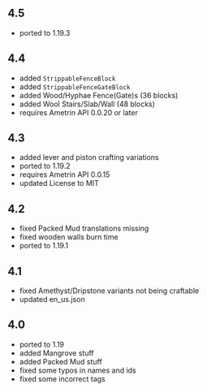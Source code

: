 ## 4.5
* ported to 1.19.3

## 4.4
* added `StrippableFenceBlock`
* added `StrippableFenceGateBlock`
* added Wood/Hyphae Fence(Gate)s (36 blocks)
* added Wool Stairs/Slab/Wall (48 blocks)
* requires Ametrin API 0.0.20 or later

## 4.3
* added lever and piston crafting variations
* ported to 1.19.2
* requires Ametrin API 0.0.15
* updated License to MIT

## 4.2
* fixed Packed Mud translations missing
* fixed wooden walls burn time
* ported to 1.19.1

## 4.1
* fixed Amethyst/Dripstone variants not being craftable
* updated en_us.json

## 4.0
* ported to 1.19
* added Mangrove stuff
* added Packed Mud stuff
* fixed some typos in names and ids
* fixed some incorrect tags